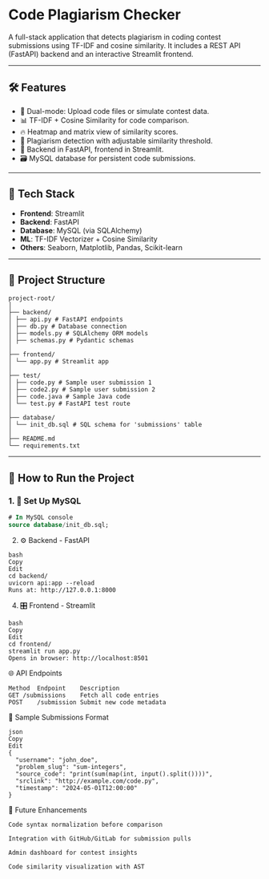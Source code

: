 # Code Plagiarism Checker

A full-stack application that detects plagiarism in coding contest submissions using TF-IDF and cosine similarity. It includes a REST API (FastAPI) backend and an interactive Streamlit frontend.

---

## 🛠️ Features

- 📁 Dual-mode: Upload code files or simulate contest data.
- 📊 TF-IDF + Cosine Similarity for code comparison.
- 🔥 Heatmap and matrix view of similarity scores.
- 🚨 Plagiarism detection with adjustable similarity threshold.
- 🧠 Backend in FastAPI, frontend in Streamlit.
- 🗃️ MySQL database for persistent code submissions.

---

## 🧩 Tech Stack

- **Frontend**: Streamlit
- **Backend**: FastAPI
- **Database**: MySQL (via SQLAlchemy)
- **ML**: TF-IDF Vectorizer + Cosine Similarity
- **Others**: Seaborn, Matplotlib, Pandas, Scikit-learn

---

## 📂 Project Structure
```
project-root/
│
├── backend/
│ ├── api.py # FastAPI endpoints
│ ├── db.py # Database connection
│ ├── models.py # SQLAlchemy ORM models
│ ├── schemas.py # Pydantic schemas
│
├── frontend/
│ └── app.py # Streamlit app
│
├── test/
│ ├── code.py # Sample user submission 1
│ ├── code2.py # Sample user submission 2
│ ├── code.java # Sample Java code
│ └── test.py # FastAPI test route
│
├── database/
│ └── init_db.sql # SQL schema for 'submissions' table
│
├── README.md
└── requirements.txt 
```

---

## 🚀 How to Run the Project

### 1. 🧰 Set Up MySQL

```sql
# In MySQL console
source database/init_db.sql;
```

2. ⚙️ Backend - FastAPI
```
bash
Copy
Edit
cd backend/
uvicorn api:app --reload
Runs at: http://127.0.0.1:8000
```

4. 🎛️ Frontend - Streamlit
```
bash
Copy
Edit
cd frontend/
streamlit run app.py
Opens in browser: http://localhost:8501
```

🌐 API Endpoints
```
Method	Endpoint	Description
GET	/submissions	Fetch all code entries
POST	/submission	Submit new code metadata
```
🧪 Sample Submissions Format
```
json
Copy
Edit
{
  "username": "john_doe",
  "problem_slug": "sum-integers",
  "source_code": "print(sum(map(int, input().split())))",
  "srclink": "http://example.com/code.py",
  "timestamp": "2024-05-01T12:00:00"
}
```
🎯 Future Enhancements
```
Code syntax normalization before comparison

Integration with GitHub/GitLab for submission pulls

Admin dashboard for contest insights

Code similarity visualization with AST
```
